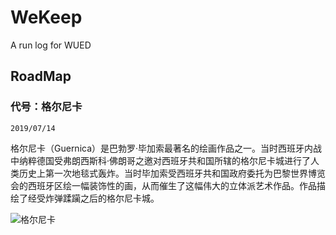 # WeKeep

A run log for WUED

## RoadMap

### 代号：格尔尼卡

`2019/07/14`

格尔尼卡（Guernica）是巴勃罗·毕加索最著名的绘画作品之一。当时西班牙内战中纳粹德国受弗朗西斯科·佛朗哥之邀对西班牙共和国所辖的格尔尼卡城进行了人类历史上第一次地毯式轰炸。当时毕加索受西班牙共和国政府委托为巴黎世界博览会的西班牙区绘一幅装饰性的画，从而催生了这幅伟大的立体派艺术作品。作品描绘了经受炸弹蹂躏之后的格尔尼卡城。

![格尔尼卡](https://upload.wikimedia.org/wikipedia/zh/7/74/PicassoGuernica.jpg)
